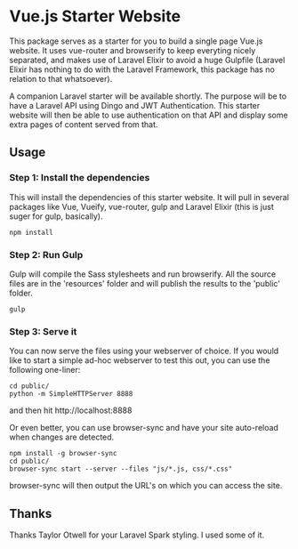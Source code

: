 # Vue.js Starter Website
This package serves as a starter for you to build a single page Vue.js website. It uses vue-router and browserify to keep everyting nicely separated, and makes use of Laravel Elixir to avoid a huge Gulpfile (Laravel Elixir has nothing to do with the Laravel Framework, this package has no relation to that whatsoever).

A companion Laravel starter will be available shortly. The purpose will be to have a Laravel API using Dingo and JWT Authentication. This starter website will then be able to use authentication on that API and display some extra pages of content served from that.

## Usage

### Step 1: Install the dependencies
This will install the dependencies of this starter website. It will pull in several packages like Vue, Vueify, vue-router, gulp and Laravel Elixir (this is just suger for gulp, basically).

```
npm install
```

### Step 2: Run Gulp
Gulp will compile the Sass stylesheets and run browserify. All the source files are in the 'resources' folder and will publish the results to the 'public' folder.

```
gulp
```

### Step 3: Serve it
You can now serve the files using your webserver of choice.
If you would like to start a simple ad-hoc webserver to test this out, you can use the following one-liner:
```
cd public/
python -m SimpleHTTPServer 8888
```
and then hit http://localhost:8888

Or even better, you can use browser-sync and have your site auto-reload when changes are detected.
```
npm install -g browser-sync
cd public/
browser-sync start --server --files "js/*.js, css/*.css"
```
browser-sync will then output the URL's on which you can access the site.

## Thanks
Thanks Taylor Otwell for your Laravel Spark styling. I used some of it.